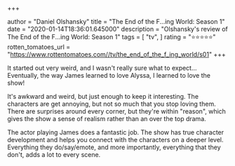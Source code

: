 +++

author = "Daniel Olshansky"
title = "The End of the F...ing World: Season 1"
date = "2020-01-14T18:36:01.645000"
description = "Olshansky's review of The End of the F...ing World: Season 1"
tags = [
    "tv",
]
rating = "⭐⭐⭐⭐⭐"
rotten_tomatoes_url = "https://www.rottentomatoes.com//tv/the_end_of_the_f_ing_world/s01"
+++

It started out very weird, and I wasn't really sure what to expect... Eventually, the way James learned to love Alyssa, I learned to love the show!

It's awkward and weird, but just enough to keep it interesting. The characters are get annoying, but not so much that you stop loving them. There are surprises around every corner, but they're within "reason", which gives the show a sense of realism rather than an over the top drama.

The actor playing James does a fantastic job. The show has true character development and helps you connect with the characters on a deeper level. Everything they do/say/emote, and more importantly, everything that they don't, adds a lot to every scene.

